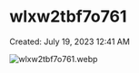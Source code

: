 # wlxw2tbf7o761

Created: July 19, 2023 12:41 AM

![wlxw2tbf7o761.webp](wlxw2tbf7o761%20cbfba15799964eb0b60999c92201d4ec/wlxw2tbf7o761.webp)